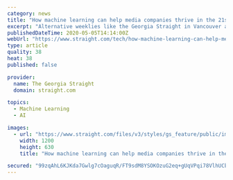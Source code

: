 ```yaml
---
category: news
title: "How machine learning can help media companies thrive in the 21st century"
excerpt: "Alternative weeklies like the Georgia Straight in Vancouver and NOW in Toronto are making use of artificial intelligence to boost their resiliency."
publishedDateTime: 2020-05-05T14:14:00Z
webUrl: "https://www.straight.com/tech/how-machine-learning-can-help-media-companies-thrive-in-21st-century"
type: article
quality: 38
heat: 38
published: false

provider:
  name: The Georgia Straight
  domain: straight.com

topics:
  - Machine Learning
  - AI

images:
  - url: "https://www.straight.com/files/v3/styles/gs_feature/public/images/20/05/graphic.jpg?itok=fz52IYwY"
    width: 1200
    height: 630
    title: "How machine learning can help media companies thrive in the 21st century"

secured: "99zqAhL6KJKda7Gwlg7cOaguqR/FT9sdM8YSOKOzuG2eq+gUqVPqi78VlhUCbAKWBQNHO4M8Ayxvgw6wsd/CuGaTCQyj/SVsb/x5S9n6BSeeLpual6WR/JAq0fRVWYAHvLjIU9eQGenOyGxvT9nNIDadWL29Wh/HaC/iCfRJCPQpyO4acrbNkrCXiN8lIc5ZPeu5wElNReU/+hFdXTuUVeNryzjkjhLWyurM7aVLMn1it+8HE7Ep08CwdNuMhjFmtZ5+G6PRI7W9YGXR7k+cvN0Ihkb8xW2OTC/OQtFQSUkz75tEE8oaxAWRHbLuldCa7BeVobj9biGuLUSjuUQ1Lh5aFAMqbSV6ErLBp3zHLDWSk1goD+fuZEhMDFcGs+RGyQngnS8fVnpTZIo/N6mnABLnk6fl4fbvw9emvJtuipaQx9XvGpu85I6pZaukG0QnQBnPdxYHbzz7tjSuveAtLldA0u7bkoSGVtJDMtK25GI=;TCUfEEA0qqGY2XFN+HcOkA=="
---
```


